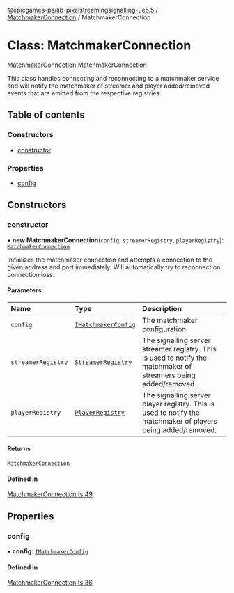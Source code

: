 [@epicgames-ps/lib-pixelstreamingsignalling-ue5.5](../README.md) / [MatchmakerConnection](../modules/MatchmakerConnection.md) / MatchmakerConnection

# Class: MatchmakerConnection

[MatchmakerConnection](../modules/MatchmakerConnection.md).MatchmakerConnection

This class handles connecting and reconnecting to a matchmaker service and
will notify the matchmaker of streamer and player added/removed events that
are emitted from the respective registries.

## Table of contents

### Constructors

- [constructor](MatchmakerConnection.MatchmakerConnection.md#constructor)

### Properties

- [config](MatchmakerConnection.MatchmakerConnection.md#config)

## Constructors

### constructor

• **new MatchmakerConnection**(`config`, `streamerRegistry`, `playerRegistry`): [`MatchmakerConnection`](MatchmakerConnection.MatchmakerConnection.md)

Initializes the matchmaker connection and attempts a connection to the given
address and port immediately. Will automatically try to reconnect on connection
loss.

#### Parameters

| Name | Type | Description |
| :------ | :------ | :------ |
| `config` | [`IMatchmakerConfig`](../interfaces/MatchmakerConnection.IMatchmakerConfig.md) | The matchmaker configuration. |
| `streamerRegistry` | [`StreamerRegistry`](StreamerRegistry.StreamerRegistry.md) | The signalling server streamer registry. This is used to notify the matchmaker of streamers being added/removed. |
| `playerRegistry` | [`PlayerRegistry`](PlayerRegistry.PlayerRegistry.md) | The signalling server player registry. This is used to notify the matchmaker of players being added/removed. |

#### Returns

[`MatchmakerConnection`](MatchmakerConnection.MatchmakerConnection.md)

#### Defined in

[MatchmakerConnection.ts:49](https://github.com/mcottontensor/PixelStreamingInfrastructure/blob/branch/Signalling/src/MatchmakerConnection.ts#L49)

## Properties

### config

• **config**: [`IMatchmakerConfig`](../interfaces/MatchmakerConnection.IMatchmakerConfig.md)

#### Defined in

[MatchmakerConnection.ts:36](https://github.com/mcottontensor/PixelStreamingInfrastructure/blob/branch/Signalling/src/MatchmakerConnection.ts#L36)

